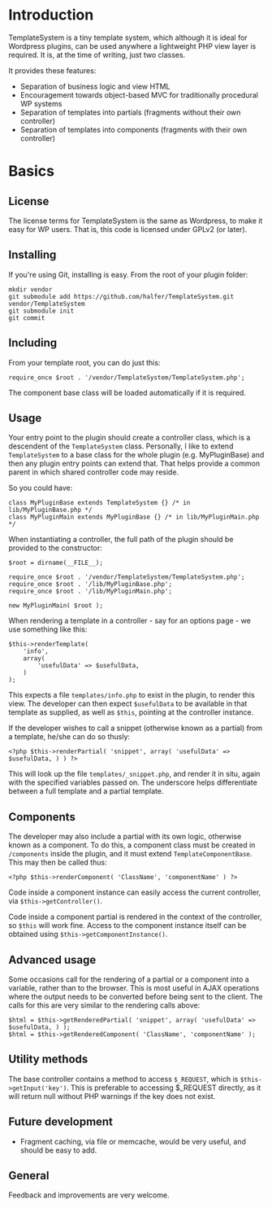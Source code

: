 Introduction
============

TemplateSystem is a tiny template system, which although it is ideal for Wordpress plugins, can be used anywhere a lightweight PHP view layer is required. It is, at the time of writing, just two classes.

It provides these features:

+ Separation of business logic and view HTML
+ Encouragement towards object-based MVC for traditionally procedural WP systems
+ Separation of templates into partials (fragments without their own controller)
+ Separation of templates into components (fragments with their own controller)

Basics
======

License
-------

The license terms for TemplateSystem is the same as Wordpress, to make it easy for WP users. That is, this code is licensed under GPLv2 (or later). 

Installing
----------

If you're using Git, installing is easy. From the root of your plugin folder:

	mkdir vendor
	git submodule add https://github.com/halfer/TemplateSystem.git vendor/TemplateSystem
	git submodule init
	git commit

Including
---------

From your template root, you can do just this:

	require_once $root . '/vendor/TemplateSystem/TemplateSystem.php';

The component base class will be loaded automatically if it is required.

Usage
-----

Your entry point to the plugin should create a controller class, which is a descendent of the `TemplateSystem` class. Personally, I like to extend `TemplateSystem` to a base class for the whole plugin (e.g. MyPluginBase) and then any plugin entry points can extend that. That helps provide a common parent in which shared controller code may reside.

So you could have:

	class MyPluginBase extends TemplateSystem {} /* in lib/MyPluginBase.php */
	class MyPluginMain extends MyPluginBase {} /* in lib/MyPluginMain.php */

When instantiating a controller, the full path of the plugin should be provided to the constructor:

	$root = dirname(__FILE__);

	require_once $root . '/vendor/TemplateSystem/TemplateSystem.php';
	require_once $root . '/lib/MyPluginBase.php';
	require_once $root . '/lib/MyPluginMain.php';

	new MyPluginMain( $root );

When rendering a template in a controller - say for an options page - we use something like this:

	$this->renderTemplate(
		'info',
		array(
			'usefulData' => $usefulData,
		)
	);

This expects a file `templates/info.php` to exist in the plugin, to render this view. The developer can then expect `$usefulData` to be available in that template as supplied, as well as `$this`, pointing at the controller instance.

If the developer wishes to call a snippet (otherwise known as a partial) from a template, he/she can do so thusly:

	<?php $this->renderPartial( 'snippet', array( 'usefulData' => $usefulData, ) ) ?>

This will look up the file `templates/_snippet.php`, and render it in situ, again with the specified variables passed on. The underscore helps differentiate between a full template and a partial template.

Components
----------

The developer may also include a partial with its own logic, otherwise known as a component. To do this, a component class must be created in `/components` inside the plugin, and it must extend `TemplateComponentBase`. This may then be called thus:

	<?php $this->renderComponent( 'ClassName', 'componentName' ) ?>

Code inside a component instance can easily access the current controller, via `$this->getController()`.

Code inside a component partial is rendered in the context of the controller, so `$this` will work fine. Access to the component instance itself can be obtained using `$this->getComponentInstance()`.

Advanced usage
--------------

Some occasions call for the rendering of a partial or a component into a variable, rather than to the browser. This is most useful in AJAX operations where the output needs to be converted before being sent to the client. The calls for this are very similar to the rendering calls above:

	$html = $this->getRenderedPartial( 'snippet', array( 'usefulData' => $usefulData, ) );
	$html = $this->getRenderedComponent( 'ClassName', 'componentName' );

Utility methods
---------------

The base controller contains a method to access `$_REQUEST`, which is `$this->getInput('key')`. This is preferable to accessing $_REQUEST directly, as it will return null without PHP warnings if the key does not exist.

Future development
------------------

* Fragment caching, via file or memcache, would be very useful, and should be easy to add.

General
-------

Feedback and improvements are very welcome.
